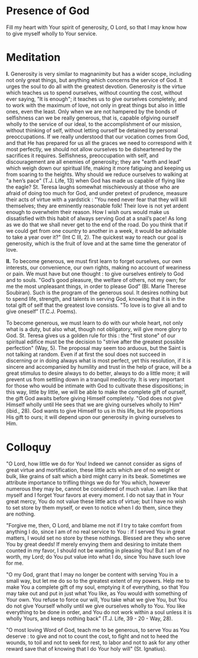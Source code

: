 # Presence of God

Fill my heart with Your spirit of generosity, O Lord, so that I may know how to give myself wholly to Your service.

# Meditation

**I.** Generosity is very similar to magnanimity but has a wider scope, including not only great things, but anything which concerns the service of God. It urges the soul to do all with the greatest devotion. Generosity is the virtue which teaches us to spend ourselves, without counting the cost, without ever saying, "It is enough"; it teaches us to give ourselves completely, and to work with the maximum of love, not only in great things but also in little ones, even the least. Only when we are not hampered by the bonds of selfishness can we be really generous, that is, capable ofgiving ourself wholly to the service of our ideal, to the accomplishment of our mission, without thinking of self, without letting ourself be detained by personal preoccupations. If we really understood that our vocation comes from God, and that He has prepared for us all the graces we need to correspond with it most perfectly, we should not allow ourselves to be disheartened by the sacrifices it requires. Selfishness, preoccupation with self, and discouragement are all enemies of generosity; they are "earth and lead" which weigh down our spiritual life, making it more fatiguing and keeping us from soaring to the heights. Why should we reduce ourselves to walking at "a hen’s pace" (T.J. Life, 13) when God has made us capable of flying like the eagle? St. Teresa laughs somewhat mischievously at those who are afraid of doing too much for God, and under pretext of prudence, measure their acts of virtue with a yardstick : "You need never fear that they will kill themselves; they are eminently reasonable folk! Their love is not yet ardent enough to overwhelm their reason. How I wish ours would make us dissatisfied with this habit of always serving God at a snail’s pace! As long as we do that we shall never get to the end of the road. Do you think that if we could get from one country to another in a week, it would be advisable to take a year over it?" (Int C III, 2). The quickest way to reach our goal is generosity, which is the fruit of love and at the same time the generator of love.

**II.** To become generous, we must first learn to forget ourselves, our own interests, our convenience, our own rights, making no account of weariness or pain. We must have but one thought : to give ourselves entirely to God and to souls. "God’s good pleasure, the welfare of others, not my own; for me the most unpleasant things, in order to please God” (Bl. Marie Therese Soubiran). Such is the program of the generous soul. It desires nothing but to spend life, strength, and talents in serving God, knowing that it is in the total gift of self that the greatest love consists. "To love is to give all and to give oneself” (T.C.J. Poems).

To become generous, we must learn to do with our whole heart, not only what is a duty, but also what, though not obligatory, will give more glory to God. St. Teresa gives us a golden rule for this : the "first stone" of our spiritual edifice must be the decision to "strive after the greatest possible perfection" (Way, 5). The proposal may seem too arduous, but the Saint is not talking at random. Even if at first the soul does not succeed in discerning or in doing always what is most perfect, yet this resolution, if it is sincere and accompanied by humility and trust in the help of grace, will be a great stimulus to desire always to do better, always to do a little more; it will prevent us from settling down in a tranquil mediocrity. It is very important for those who would be intimate with God to cultivate these dispositions; in this way, little by little, we will be able to make the complete gift of ourself, the gift God awaits before giving Himself completely. "God does not give Himself wholly until He sees that we are giving ourselves wholly to Him” (ibid., 28). God wants to give Himself to us in this life, but He proportions His gift to ours; it will depend upon our generosity in giving ourselves to Him.

# Colloquy

"O Lord, how little we do for You! Indeed we cannot consider as signs of great virtue and mortification, these little acts which are of no weight or bulk, like grains of salt which a bird might carry in its beak. Sometimes we attribute importance to trifling things we do for You which, however numerous they may be, cannot be considered of much value. I am like that myself and I forget Your favors at every moment. I do not say that in Your great mercy, You do not value these little acts of virtue; but I have no wish to set store by them myself, or even to notice when I do them, since they are nothing.

"Forgive me, then, O Lord, and blame me not if I try to take comfort from anything I do, since I am of no real service to You : if I served You in great matters, I would set no store by these nothings. Blessed are they who serve You by great deeds! If merely envying them and desiring to imitate them counted in my favor, I should not be wanting in pleasing You! But I am of no worth, my Lord; do You put value into what I do, since You have such love for me.

"O my God, grant that I may no longer be content with serving You in a small way, but let me do so to the greatest extent of my powers. Help me to make You a complete gift of my soul, emptying it of everything, so that You may take out and put in just what You like, as You would with something of Your own. You refuse to force our will, You take what we give You, but You do not give Yourself wholly until we give ourselves wholly to You. You like everything to be done in order, and You do not work within a soul unless it is wholly Yours, and keeps nothing back" (T.J. Life, 39 - 20 - Way, 28).

"O most loving Word of God, teach me to be generous, to serve You as You deserve : to give and not to count the cost, to fight and not to heed the wounds, to toil and not to seek for rest, to labor and not to ask for any other reward save that of knowing that I do Your holy will" (St. Ignatius).
